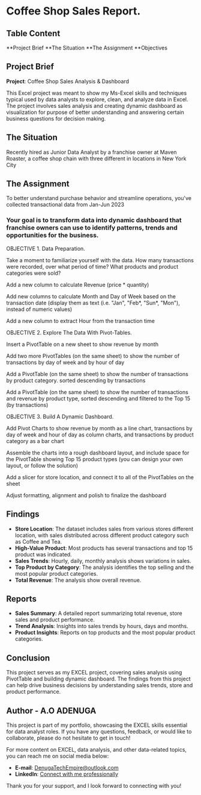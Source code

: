 # Coffee Shop Sales Report.

## Table Content

**Project Brief
**The Situation
**The Assignment
**Objectives

## Project Brief

**Project**: Coffee Shop Sales Analysis & Dashboard

This Excel project was meant to show my Ms-Excel skills and techniques typical used by data analysts to explore, clean, and analyze data in Excel. The project involves sales analysis and creating dynamic dashboard as visualization for purpose of better understanding and answering certain business questions for decision making.

## The Situation
Recently hired as Junior Data Analyst by a franchise owner at Maven Roaster, a coffee shop chain with three different in locations in New York City

## The Assignment
To better understand purchase behavior and streamline operations, you've collected transactional data from Jan-Jun 2023
### Your goal is to transform data into dynamic dashboard that franchise owners can use to identify patterns, trends and opportunities for the business.


OBJECTIVE 1. Data Preparation.

Take a moment to familiarize yourself with the data. How many transactions were recorded, over what period of time? What products and product categories were sold?

Add a new column to calculate Revenue (price * quantity)

Add new columns to calculate Month and Day of Week based on the transaction date (display them as text (i.e. "Jan", "Feb*, "Sun*, "Mon"), instead of numeric values)

Add a new column to extract Hour from the transaction time


OBJECTIVE 2. Explore The Data With Pivot-Tables.

Insert a PivotTable on a new sheet to show revenue by month 

Add two more PivotTables (on the same sheet) to show the number of transactions by day of week and by hour of day 

Add a PivotTable (on the same sheet) to show the number of transactions by product category. sorted descending by transactions

Add a PivotTable (on the same sheet) to show the number of transactions and revenue by product type, sorted descending and filtered to the Top 15 (by transactions)


OBJECTIVE 3. Build A Dynamic Dashboard.

Add Pivot Charts to show revenue by month as a line chart, transactions by day of week and hour of day as column charts, and transactions by product category as a bar chart

Assemble the charts into a rough dashboard layout, and include space for the PivotTable showing Top 15 product types (you can design your own layout, or follow the solution)

Add a slicer for store location, and connect it to all of the PivotTables on the sheet

Adjust formatting, alignment and polish to finalize the dashboard 


## Findings

- **Store Location**: The dataset includes sales from various stores different location, with sales distributed across different product category such as Coffee and Tea.
- **High-Value Product**: Most products has several transactions and top 15 product was indicated.
- **Sales Trends**: Hourly, daily, monthly analysis shows variations in sales. 
- **Top Product by Category**: The analysis identifies the top selling and the most popular product categories.
- **Total Revenue**: The analysis show overall revenue.


## Reports

- **Sales Summary**: A detailed report summarizing total revenue, store sales and product performance.
- **Trend Analysis**: Insights into sales trends by hours, days and months.
- **Product Insights**: Reports on top products and the most popular product categories.

## Conclusion

This project serves as my EXCEL project, covering sales analysis using PivotTable and building dynamic dashboard. The findings from this project can help drive business decisions by understanding sales trends, store and product performance.

## Author - A.O ADENUGA

This project is part of my portfolio, showcasing the EXCEL skills essential for data analyst roles. If you have any questions, feedback, or would like to collaborate, please do not hesitate to get in touch!

For more content on EXCEL, data analysis, and other data-related topics, you can reach me on social media below:

- **E-mail**: DenugaTechEmpire@outlook.com
- **LinkedIn**: [Connect with me professionally](https://www.linkedin.com/in/a-o-adenuga-17a4762b7?utm_source=share&utm_campaign=share_via&utm_content=profile&utm_medium=ios_app)

Thank you for your support, and I look forward to connecting with you!
